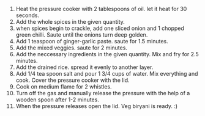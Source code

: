 1. Heat the pressure cooker with 2 tablespoons of oil. let it heat for 30 seconds.
2. Add the whole spices in the given quantity.
3. when spices begin to crackle, add one sliced onion and 1 chopped green chilli. Saute until the onions turn deep golden.
4. Add 1 teaspoon of ginger-garlic paste. saute for 1.5 minutes.
5. Add the mixed veggies. saute for 2 minutes.
6. Add the neccessary ingredients in the given quantity. Mix and fry for 2.5 minutes.
7. Add the drained rice. spread it evenly to another layer.
8. Add 1/4 tea spoon salt and pour 1 3/4 cups of water. Mix everything and cook. Cover the pressure cooker with the lid.
9. Cook on medium flame for 2 whistles. 
10. Turn off the gas and manually release the pressure with the help of a wooden spoon after 1-2 minutes.
11. When the pressure releases open the lid. Veg biryani is ready. :)

 
